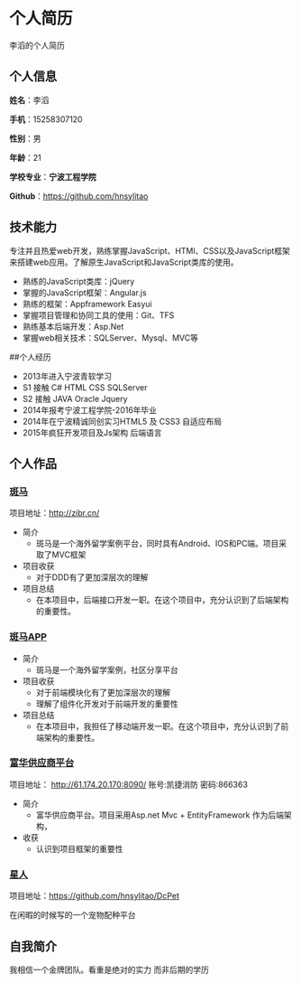 个人简历
======================
李滔的个人简历

## 个人信息

**姓名**：李滔

**手机**：15258307120

**性别**：男

**年龄**：21

**学校专业**：**宁波工程学院**

**Github**：https://github.com/hnsylitao

## 技术能力

专注并且热爱web开发，熟练掌握JavaScript、HTMl、CSS以及JavaScript框架来搭建web应用。了解原生JavaScript和JavaScript类库的使用。

* 熟练的JavaScript类库：jQuery
* 掌握的JavaScript框架：Angular.js
* 熟练的框架：Appframework Easyui
* 掌握项目管理和协同工具的使用：Git、TFS
* 熟练基本后端开发：Asp.Net
* 掌握web相关技术：SQLServer、Mysql、MVC等

##个人经历

* 2013年进入宁波青软学习
* S1 接触 C# HTML CSS SQLServer
* S2 接触 JAVA Oracle Jquery
* 2014年报考宁波工程学院-2016年毕业
* 2014年在宁波精诚同创实习HTML5 及 CSS3 自适应布局
* 2015年疯狂开发项目及Js架构 后端语言

## 个人作品

### [斑马](http://zibr.cn/)
项目地址：http://zibr.cn/

- 简介
  + 斑马是一个海外留学案例平台，同时具有Android、IOS和PC端。项目采取了MVC框架
- 项目收获
  + 对于DDD有了更加深层次的理解
- 项目总结
  + 在本项目中，后端接口开发一职。在这个项目中，充分认识到了后端架构的重要性。

### [斑马APP](http://zibr.cn/App)

- 简介
  + 斑马是一个海外留学案例，社区分享平台
- 项目收获
  + 对于前端模块化有了更加深层次的理解
  + 理解了组件化开发对于前端开发的重要性
- 项目总结
  + 在本项目中，我担任了移动端开发一职。在这个项目中，充分认识到了前端架构的重要性。

### [富华供应商平台](http://61.174.20.170:8090/)
项目地址： http://61.174.20.170:8090/
账号:凯捷消防
密码:866363

- 简介
  + 富华供应商平台。项目采用Asp.net Mvc + EntityFramework 作为后端架构，
- 收获
  + 认识到项目框架的重要性


### [星人](https://github.com/hnsylitao/DcPet)
项目地址：https://github.com/hnsylitao/DcPet

在闲暇的时候写的一个宠物配种平台


## 自我简介

我相信一个金牌团队。看重是绝对的实力 而非后期的学历
